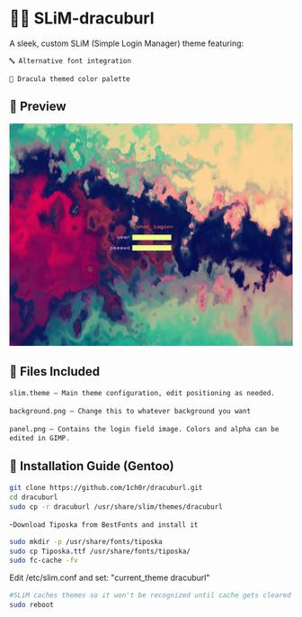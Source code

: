 # 🧛‍♂️ SLiM-dracuburl

A sleek, custom SLiM (Simple Login Manager) theme featuring:

    🔤 Alternative font integration

    🌙 Dracula themed color palette

## 📸 Preview
![Login screen preview](dracuburl-demo.png)

## 📁 Files Included

    slim.theme – Main theme configuration, edit positioning as needed.

    background.png – Change this to whatever background you want

    panel.png – Contains the login field image. Colors and alpha can be edited in GIMP.

## 🐧 Installation Guide (Gentoo)

```bash
git clone https://github.com/1ch0r/dracuburl.git
cd dracuburl
sudo cp -r dracuburl /usr/share/slim/themes/dracuburl
```
-`Download Tiposka from BestFonts and install it`
```bash
sudo mkdir -p /usr/share/fonts/tiposka
sudo cp Tiposka.ttf /usr/share/fonts/tiposka/
sudo fc-cache -fv
```


Edit /etc/slim.conf and set: "current_theme dracuburl"
```bash
#SLiM caches themes so it won't be recognized until cache gets cleared
sudo reboot
```
